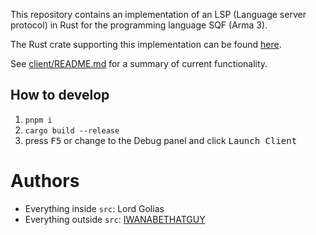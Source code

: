 This repository contains an implementation of an LSP (Language server protocol) in Rust
for the programming language SQF (Arma 3).

The Rust crate supporting this implementation can be found [here](https://github.com/sqf-analyzer/sqf-analyzer).

See [client/README.md](client/README.md) for a summary of current functionality.

## How to develop
1. `pnpm i`
2. `cargo build --release`
3. press <kbd>F5</kbd> or change to the Debug panel and click <kbd>Launch Client</kbd>

# Authors

* Everything inside `src`: Lord Golias
* Everything outside `src`: [IWANABETHATGUY](https://github.com/IWANABETHATGUY/tower-lsp-boilerplate)

